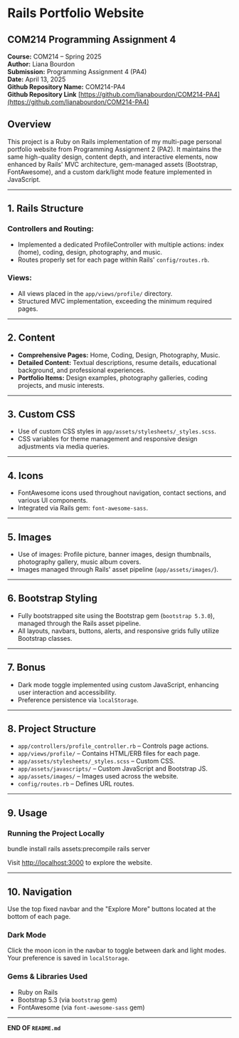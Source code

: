 # Rails Portfolio Website  
## COM214 Programming Assignment 4  

**Course:** COM214 – Spring 2025  
**Author:** Liana Bourdon  
**Submission:** Programming Assignment 4 (PA4)  
**Date:** April 13, 2025  
**Github Repository Name:** COM214-PA4  
**Github Repository Link** [https://github.com/lianabourdon/COM214-PA4](https://github.com/lianabourdon/COM214-PA4)

## Overview  

This project is a Ruby on Rails implementation of my multi-page personal portfolio website from Programming Assignment 2 (PA2). It maintains the same high-quality design, content depth, and interactive elements, now enhanced by Rails' MVC architecture, gem-managed assets (Bootstrap, FontAwesome), and a custom dark/light mode feature implemented in JavaScript.

---

## 1. Rails Structure  

### Controllers and Routing:  

- Implemented a dedicated ProfileController with multiple actions: index (home), coding, design, photography, and music.
- Routes properly set for each page within Rails' `config/routes.rb`.

### Views:  

- All views placed in the `app/views/profile/` directory.
- Structured MVC implementation, exceeding the minimum required pages.

---

## 2. Content  

- **Comprehensive Pages:** Home, Coding, Design, Photography, Music.
- **Detailed Content:** Textual descriptions, resume details, educational background, and professional experiences.
- **Portfolio Items:** Design examples, photography galleries, coding projects, and music interests.

---

## 3. Custom CSS  

- Use of custom CSS styles in `app/assets/stylesheets/_styles.scss`.
- CSS variables for theme management and responsive design adjustments via media queries.

---

## 4. Icons  

- FontAwesome icons used throughout navigation, contact sections, and various UI components.
- Integrated via Rails gem: `font-awesome-sass`.

---

## 5. Images  

- Use of images: Profile picture, banner images, design thumbnails, photography gallery, music album covers.
- Images managed through Rails' asset pipeline (`app/assets/images/`).

---

## 6. Bootstrap Styling  

- Fully bootstrapped site using the Bootstrap gem (`bootstrap 5.3.0`), managed through the Rails asset pipeline.
- All layouts, navbars, buttons, alerts, and responsive grids fully utilize Bootstrap classes.

---

## 7. Bonus  

- Dark mode toggle implemented using custom JavaScript, enhancing user interaction and accessibility.
- Preference persistence via `localStorage`.

---

## 8. Project Structure  

- `app/controllers/profile_controller.rb` – Controls page actions.
- `app/views/profile/` – Contains HTML/ERB files for each page.
- `app/assets/stylesheets/_styles.scss` – Custom CSS.
- `app/assets/javascripts/` – Custom JavaScript and Bootstrap JS.
- `app/assets/images/` – Images used across the website.
- `config/routes.rb` – Defines URL routes.

---

## 9. Usage  

### Running the Project Locally  


bundle install
rails assets:precompile
rails server

Visit [http://localhost:3000](http://localhost:3000) to explore the website.

---

## 10. Navigation

Use the top fixed navbar and the "Explore More" buttons located at the bottom of each page.

### Dark Mode

Click the moon icon in the navbar to toggle between dark and light modes. Your preference is saved in `localStorage`.

### Gems & Libraries Used

- Ruby on Rails
- Bootstrap 5.3 (via `bootstrap` gem)
- FontAwesome (via `font-awesome-sass` gem)

---

**END OF `README.md`**